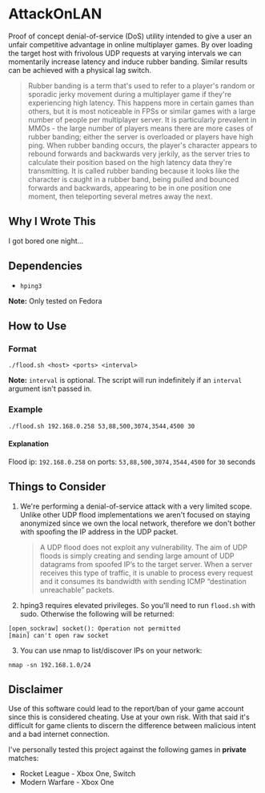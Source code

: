 # AttackOnLAN

Proof of concept denial-of-service (DoS) utility intended to give a user an unfair competitive advantage in online multiplayer games. By over loading the target host with frivolous UDP requests at varying intervals we can momentarily increase latency and induce rubber banding. Similar results can be achieved with a physical lag switch.

> Rubber banding is a term that's used to refer to a player's random or sporadic jerky movement during a multiplayer game if they're experiencing high latency. This happens more in certain games than others, but it is most noticeable in FPSs or similar games with a large number of people per multiplayer server. It is particularly prevalent in MMOs - the large number of players means there are more cases of rubber banding; either the server is overloaded or players have high ping. When rubber banding occurs, the player's character appears to rebound forwards and backwards very jerkily, as the server tries to calculate their position based on the high latency data they're transmitting. It is called rubber banding because it looks like the character is caught in a rubber band, being pulled and bounced forwards and backwards, appearing to be in one position one moment, then teleporting several metres away the next.

<!-- https://gaming.stackexchange.com/questions/250261/what-is-rubber-banding -->

## Why I Wrote This

I got bored one night...

## Dependencies

- `hping3`

**Note:** Only tested on Fedora

## How to Use

### Format
```
./flood.sh <host> <ports> <interval>
```

**Note:** `interval` is optional. The script will run indefinitely if an `interval` argument isn't passed in.

### Example
```
./flood.sh 192.168.0.258 53,88,500,3074,3544,4500 30
```
<!-- As per https://beta.support.xbox.com/help/Hardware-Network/connect-network/network-ports-used-xbox-live Xbox uses the following UDP ports -->

#### Explanation

Flood ip: `192.168.0.258` on ports: `53,88,500,3074,3544,4500` for `30` seconds

## Things to Consider

1. We're performing a denial-of-service attack with a very limited scope. Unlike other UDP flood implementations we aren't focused on staying anonymized since we own the local network, therefore we don't bother with spoofing the IP address in the UDP packet.

    > A UDP flood does not exploit any vulnerability. The aim of UDP floods is simply creating and sending large amount of UDP datagrams from spoofed IP’s to the target server. When a server receives this type of traffic, it is unable to process every request and it consumes its bandwidth with sending ICMP “destination unreachable” packets.

<!-- https://pentest.blog/how-to-perform-ddos-test-as-a-pentester/ -->


2. hping3 requires elevated privileges. So you'll need to run `flood.sh` with sudo. Otherwise the following will be returned:
```
[open_sockraw] socket(): Operation not permitted
[main] can't open raw socket
```

3. You can use nmap to list/discover IPs on your network: 
```
nmap -sn 192.168.1.0/24
```

## Disclaimer

Use of this software could lead to the report/ban of your game account since this is considered cheating. Use at your own risk. With that said it's difficult for game clients to discern the difference between malicious intent and a bad internet connection.

I've personally tested this project against the following games in **private** matches:

- Rocket League - Xbox One, Switch
- Modern Warfare - Xbox One
